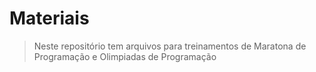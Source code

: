 # Materiais
> Neste repositório tem arquivos para treinamentos de Maratona de Programação e Olimpiadas de Programação
